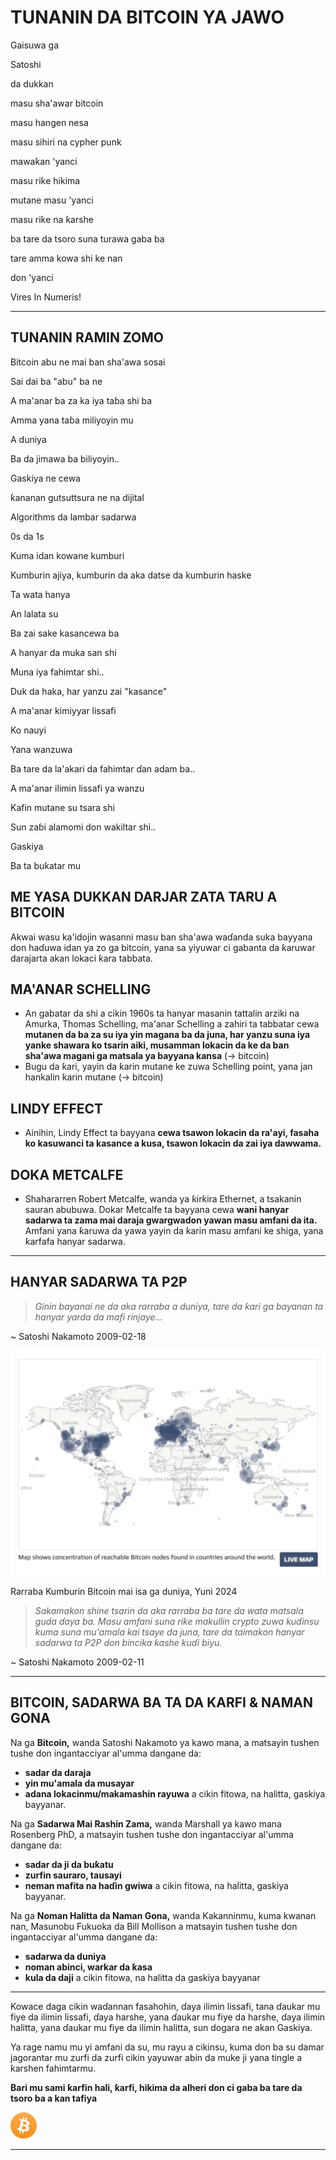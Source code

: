 # TUNANIN DA BITCOIN YA JAWO
Gaisuwa ga

Satoshi

da dukkan

masu sha'awar bitcoin

masu hangen nesa

masu sihiri na cypher punk

mawaƙan 'yanci

masu riƙe hikima

mutane masu 'yanci

masu riƙe na ƙarshe

ba tare da tsoro suna turawa gaba ba

tare amma kowa shi ke nan

don 'yanci

Vires In Numeris!

---

## TUNANIN RAMIN ZOMO

Bitcoin abu ne mai ban sha'awa sosai

Sai dai ba "abu" ba ne

A ma'anar ba za ka iya taɓa shi ba

Amma yana taɓa miliyoyin mu

A duniya

Ba da jimawa ba biliyoyin..

Gaskiya ne cewa

ƙananan gutsuttsura ne na dijital

Algorithms da lambar sadarwa

0s da 1s

Kuma idan kowane kumburi

Kumburin ajiya, kumburin da aka datse da kumburin haske

Ta wata hanya

An lalata su

Ba zai sake kasancewa ba

A hanyar da muka san shi

Muna iya fahimtar shi..

Duk da haka, har yanzu zai "kasance"

A ma'anar kimiyyar lissafi

Ko nauyi

Yana wanzuwa

Ba tare da la'akari da fahimtar ɗan adam ba..

A ma'anar ilimin lissafi ya wanzu

Kafin mutane su tsara shi

Sun zaɓi alamomi don wakiltar shi..

Gaskiya

Ba ta buƙatar mu

## ME YASA DUKKAN DARJAR ZATA TARU A BITCOIN

Akwai wasu ka'idojin wasanni masu ban sha'awa waɗanda suka bayyana
don haɗuwa idan ya zo ga bitcoin, yana sa
yiyuwar ci gabanta da ƙaruwar darajarta akan lokaci
ƙara tabbata.

## MA'ANAR SCHELLING

* An gabatar da shi a cikin 1960s ta hanyar masanin tattalin arziki na Amurka,
Thomas Schelling, ma'anar Schelling a zahiri ta tabbatar
cewa **mutanen da ba za su iya yin magana ba
da juna, har yanzu suna iya yanke shawara
ko tsarin aiki, musamman lokacin da ke da ban sha'awa
magani ga matsala ya bayyana kansa** (-> bitcoin)
* Bugu da ƙari, yayin da ƙarin mutane ke zuwa Schelling
point, yana jan hankalin ƙarin mutane (-> bitcoin)

## LINDY EFFECT
* Ainihin, Lindy Effect ta bayyana **cewa tsawon lokacin da
ra'ayi, fasaha ko kasuwanci ta kasance a kusa,
tsawon lokacin da zai iya dawwama.**

## DOKA METCALFE

* Shahararren Robert Metcalfe, wanda ya ƙirƙira
Ethernet, a tsakanin sauran abubuwa. Dokar Metcalfe ta bayyana
cewa **wani hanyar sadarwa ta zama mai daraja gwargwadon yawan masu amfani da ita.** Amfani yana ƙaruwa da yawa yayin da ƙarin masu amfani ke shiga, yana ƙarfafa
hanyar sadarwa.

---

## HANYAR SADARWA TA P2P
>*Ginin bayanai ne da aka rarraba a duniya, tare da
ƙari ga bayanan ta hanyar yarda da
mafi rinjaye...*

~ Satoshi Nakamoto 2009-02-18

![taswirar kai tsaye](figure-032-live%20map.png)

Rarraba Kumburin Bitcoin mai isa ga duniya, Yuni 2024

>*Sakamakon shine tsarin da aka rarraba ba tare da
wata matsala guda ɗaya ba. Masu amfani suna riƙe
makullin crypto zuwa kuɗinsu kuma
suna mu'amala kai tsaye da juna, tare da
taimakon hanyar sadarwa ta P2P don bincika
kashe kuɗi biyu.*

~ Satoshi Nakamoto 2009-02-11

---

## BITCOIN, SADARWA BA TA DA KARFI & NAMAN GONA

Na ga **Bitcoin,** wanda Satoshi Nakamoto ya kawo mana, a matsayin
tushen tushe don ingantacciyar al'umma dangane da:

* **sadar da daraja**
* **yin mu'amala da musayar**
* **adana lokacinmu/makamashin rayuwa**
a cikin fitowa, na halitta, gaskiya bayyanar.

Na ga **Sadarwa Mai Rashin Zama,** wanda Marshall ya kawo mana
Rosenberg PhD, a matsayin tushen tushe don ingantacciyar al'umma
dangane da:

* **sadar da ji da buƙatu**
* **zurfin sauraro, tausayi**
* **neman mafita na haɗin gwiwa**
a cikin fitowa, na halitta, gaskiya bayyanar.

Na ga **Noman Halitta da Naman Gona,** wanda
Kakanninmu, kuma kwanan nan, Masunobu Fukuoka da Bill
Mollison a matsayin tushen tushe don ingantacciyar al'umma
dangane da:

* **sadarwa da duniya**
* **noman abinci, warkar da ƙasa**
* **kula da daji**
a cikin fitowa, na halitta da gaskiya bayyanar

---

Kowace daga cikin waɗannan fasahohin, ɗaya ilimin lissafi, tana ɗaukar
mu fiye da ilimin lissafi, ɗaya harshe, yana ɗaukar mu fiye da
harshe, ɗaya ilimin halitta, yana ɗaukar mu fiye da ilimin halitta,
sun dogara ne akan Gaskiya.

Ya rage namu mu yi amfani da su, mu rayu a cikinsu, kuma
don ba su damar jagorantar mu zurfi da zurfi cikin
yayuwar abin da muke ji yana tingle a ƙarshen
fahimtarmu.

**Bari mu sami ƙarfin hali, ƙarfi,
hikima da alheri
don ci gaba ba tare da tsoro ba
a kan tafiya**

![b](figure-033-b.png)

---
